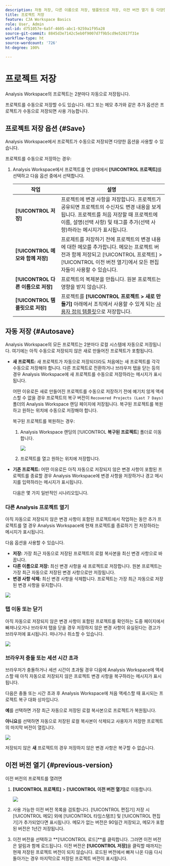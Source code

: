 ```yaml
---
description: 자동 저장, 다른 이름으로 저장, 템플릿으로 저장, 이전 버전 열기 등 다양한 저장 옵션에 대해 알아봅니다.
title: 프로젝트 저장
feature: CJA Workspace Basics
role: User, Admin
exl-id: d751057e-6a5f-4605-abc1-9259a1f95a28
source-git-commit: 8845d3e7142c5eb0f9007d7f9b5cd9e52017f31e
workflow-type: ht
source-wordcount: '726'
ht-degree: 100%

---
```


# 프로젝트 저장

Analysis Workspace의 프로젝트는 2분마다 자동으로 저장됩니다.

프로젝트를 수동으로 저장할 수도 있습니다. 태그 또는 메모 추가와 같은 추가 옵션은 프로젝트가 수동으로 저장되면 사용 가능합니다.

## 프로젝트 저장 옵션 {#Save}

Analysis Workspace에서 프로젝트가 수동으로 저장되면 다양한 옵션을 사용할 수 있습니다.

프로젝트를 수동으로 저장하는 경우:

1. Analysis Workspace에서 프로젝트를 연 상태에서 **[!UICONTROL 프로젝트]**&#x200B;를 선택하고 다음 옵션 중에서 선택합니다.

   | 작업 | 설명 |
   |---|---| 
   | **[!UICONTROL 저장]** | 프로젝트에 변경 사항을 저장합니다. 프로젝트가 공유되면 프로젝트의 수신자도 변경 내용을 보게 됩니다. 프로젝트를 처음 저장할 때 프로젝트에 이름, 설명(선택 사항) 및 태그를 추가(선택 사항)하라는 메시지가 표시됩니다. |
   | **[!UICONTROL 메모와 함께 저장]** | 프로제트를 저장하기 전에 프로젝트의 변경 내용에 대한 메모를 추가합니다. 메모는 프로젝트 버전과 함께 저장되고 [!UICONTROL 프로젝트] > [!UICONTROL 이전 버전 열기]에서 모든 편집자들이 사용할 수 있습니다. |
   | **[!UICONTROL 다른 이름으로 저장]** | 프로젝트의 복제본을 만듭니다. 원본 프로젝트는 영향을 받지 않습니다. |
   | **[!UICONTROL 템플릿으로 저장]** | 프로젝트를 **[!UICONTROL 프로젝트 > 새로 만들기]** 아래에서 조직에서 사용할 수 있게 되는 [사용자 정의 템플릿](https://experienceleague.adobe.com/docs/analytics/analyze/analysis-workspace/build-workspace-project/starter-projects.html?lang=ko-KR)으로 저장합니다. |

## 자동 저장 {#Autosave}

Analysis Workspace의 모든 프로젝트는 2분마다 로컬 시스템에 자동으로 저장됩니다. 여기에는 아직 수동으로 저장되지 않은 새로 만들어진 프로젝트가 포함됩니다.

* **새 프로젝트:** 새 프로젝트가 자동으로 저장되더라도 처음에는 새 프로젝트를 각각 수동으로 저장해야 합니다. 다른 프로젝트로 전환하거나 브라우저 탭을 닫는 등의 경우 Analysis Workspace에 새 프로젝트를 수동으로 저장하라는 메시지가 표시됩니다.

   어떤 이유로든 새로 만들어진 프로젝트를 수동으로 저장하기 전에 예기치 않게 액세스할 수 없을 경우 프로젝트의 복구 버전이 `Recovered Projects (Last 7 Days)` 폴더의 Analysis Workspace 랜딩 페이지에 저장됩니다. 복구된 프로젝트를 복원하고 원하는 위치에 수동으로 저장해야 합니다.

   복구된 프로젝트를 복원하는 경우:

   1. Analysis Workspace 랜딩의 [!UICONTROL **복구된 프로젝트**] 폴더로 이동합니다.

      ![](assets/recovered-folder.png)

   1. 프로젝트를 열고 원하는 위치에 저장합니다.


* **기존 프로젝트:** 어떤 이유로든 아직 자동으로 저장되지 않은 변경 사항이 포함된 프로젝트를 종료할 경우 Analysis Workspace에 변경 사항을 저장하거나 경고 메시지를 입력하라는 메시지가 표시됩니다.

   다음은 몇 가지 일반적인 시나리오입니다.

### 다른 Analysis 프로젝트 열기

아직 자동으로 저장되지 않은 변경 사항이 포함된 프로젝트에서 작업하는 동안 추가 프로젝트를 열 경우 Analysis Workspace에 현재 프로젝트를 종료하기 전 저장하라는 메시지가 표시됩니다.

다음 옵션을 사용할 수 있습니다.

* **저장:** 가장 최근 자동으로 저장된 프로젝트의 로컬 복사본을 최신 변경 사항으로 바꿉니다.
* **다른 이름으로 저장:** 최신 변경 사항을 새 프로젝트로 저장합니다. 원본 프로젝트는 가장 최근 자동으로 저장된 변경 사항으로만 저장됩니다.
* **변경 사항 삭제:** 최신 변경 사항을 삭제합니다. 프로젝트는 가장 최근 자동으로 저장된 변경 사항을 유지합니다.

![](assets/existing-save.png)

### 탭 이동 또는 닫기

아직 자동으로 저장되지 않은 변경 사항이 포함된 프로젝트를 확인하는 도중 페이지에서 빠져나오거나 브라우저 탭을 닫을 경우 저장하지 않은 변경 사항이 유실된다는 경고가 브라우저에 표시됩니다. 떠나거나 취소할 수 있습니다.

![](assets/browser-image.png)

### 브라우저 충돌 또는 세션 시간 초과

브라우저가 충돌하거나 세션 시간이 초과될 경우 다음에 Analysis Workspace에 액세스할 때 아직 자동으로 저장되지 않은 프로젝트 변경 사항을 복구하라는 메시지가 표시됩니다.

다음은 충돌 또는 시간 초과 후 Analysis Workspace에 처음 액세스할 때 표시되는 프로젝트 복구 대화 상자입니다.

**예**&#x200B;를 선택하면 가장 최근 자동으로 저장된 로컬 복사본으로 프로젝트가 복원됩니다.

**아니요**&#x200B;를 선택하면 자동으로 저장된 로컬 복사본이 삭제되고 사용자가 저장한 프로젝트의 마지막 버전이 열립니다.

![](assets/project-recovery.png)

저장되지 않은 **새** 프로젝트의 경우 저장하지 않은 변경 사항은 복구할 수 없습니다.

## 이전 버전 열기 {#previous-version}

이전 버전의 프로젝트를 열려면

1. **[!UICONTROL 프로젝트]** > **[!UICONTROL 이전 버전 열기]**&#x200B;로 이동합니다.

   ![](assets/previous-versions.png)

1. 사용 가능한 이전 버전 목록을 검토합니다.
   [!UICONTROL 편집기] 저장 시 [!UICONTROL 메모] 외에 [!UICONTROL 타임스탬프] 및 [!UICONTROL 편집기]가 추가되었다면 표시됩니다. 메모가 없는 버전은 90일간 저장되고, 메모가 포함된 버전은 1년간 저장됩니다.
1. 이전 버전을 선택하고 **[!UICONTROL 로드]**를 클릭합니다.
그러면 이전 버전은 알림과 함께 로드됩니다. 이전 버전은 **[!UICONTROL 저장]**&#x200B;을 클릭할 때까지는 현재 저장된 프로젝트 버전이 되지 않습니다. 로드된 버전에서 빠져 나온 다음 다시 돌아가는 경우 마지막으로 저장된 프로젝트 버전이 표시됩니다.
